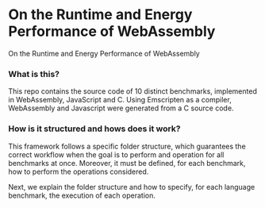 # On the Runtime and Energy Performance of WebAssembly
On the Runtime and Energy Performance of WebAssembly

### What is this?

This repo contains the source code of 10 distinct benchmarks, implemented in WebAssembly, JavaScript and C. Using Emscripten as a compiler, WebAssembly and Javascript were generated from a C source code.

### How is it structured and hows does it work?

This framework follows a specific folder structure, which guarantees the correct workflow when the goal is to perform and operation for all benchmarks at once.
Moreover, it must be defined, for each benchmark, how to perform the operations considered.

Next, we explain the folder structure and how to specify, for each language benchmark, the execution of each operation.